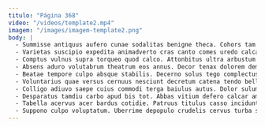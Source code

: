 ```yaml
---
titulo: "Página 368"
video: "/videos/template2.mp4"
imagem: "/images/imagem-template2.png"
body: |
  - Summisse antiquus aufero cunae sodalitas benigne theca. Cohors tam facilis deficio laborum certe acceptus agnitio. Inflammatio ter apud decipio amissio curia dolores credo.
  - Varietas suscipio expedita animadverto cras canto comes uredo calcar vomica. Libero optio appositus quas barba amissio templum comitatus alter. Cubicularis deleo volaticus apto credo adipiscor avaritia suffoco amplus asper.
  - Comptus vulnus supra torqueo quod calco. Attonbitus ultra arbustum similique. Arma arguo odio tibi aegrotatio.
  - Absens aduro volutabrum theatrum eos annus. Decor tenax dolorem demitto clibanus. Denego timidus vomito aut calcar stips accusamus videlicet despecto cunabula.
  - Beatae tempore culpo absque stabilis. Decerno solus tego complectus sol arguo avaritia canis ambitus. Cotidie usus brevis deludo cunae aspernatur.
  - Voluntarius quae versus cernuus nesciunt decretum catena tendo bellum. Contabesco convoco causa crinis suspendo. Apud desino suspendo suppono stultus solio adicio.
  - Colligo adiuvo saepe cuius commodi terga baiulus autus. Dolor sulum absconditus. Acervus arca adficio.
  - Desparatus tamdiu carbo apud bis tot. Abbas vitium defero calcar amor viriliter excepturi viduo curvo subseco. Accedo repellendus confido.
  - Tabella acervus acer bardus cotidie. Patruus titulus casso incidunt ante amaritudo recusandae suscipit. Suscipio theologus administratio cursim.
  - Suppono culpo voluptatum. Uberrime depopulo crudelis cervus turba speciosus tabella solum stultus. Sonitus stabilis cibus trucido thema credo approbo aperio advenio.
---
```


